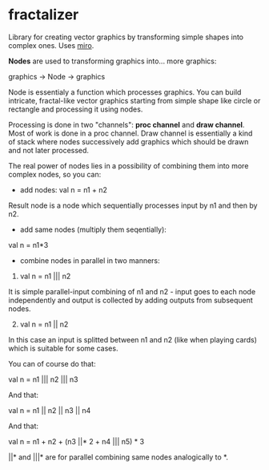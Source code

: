 # fractalizer
Library for creating vector graphics by transforming simple shapes into complex ones.
Uses <a href="https://github.com/skac112/miro">miro</a>.

<strong>Nodes</strong> are used to transforming graphics into... more graphics:

graphics -> Node -> graphics

Node is essentialy a function which processes graphics. You can build intricate, fractal-like vector graphics starting from simple shape like circle or rectangle and processing it using nodes.

Processing is done in two "channels": <strong>proc channel</strong> and <strong>draw channel</strong>. Most of work is done in a proc channel. Draw channel is essentially a kind of stack where nodes successively add graphics which should be drawn and not later processed.

The real power of nodes lies in a possibility of combining them into more complex nodes, so you can:

- add nodes:
val n = n1 + n2

Result node is a node which sequentially processes input by n1 and then by n2.

- add same nodes (multiply them seqentially):

val n = n1*3

- combine nodes in parallel in two manners:

1. val n = n1 ||| n2 

It is simple parallel-input combining of n1 and n2 - input goes to each node independently and output is collected by adding outputs from subsequent nodes.

2. val n = n1 || n2

In this case an input is splitted between n1 and n2 (like when playing cards) which is suitable for some cases.

You can of course do that:

val n = n1 ||| n2 ||| n3

And that:

val n = n1 || n2 || n3 || n4

And that:

val n = n1 + n2 + (n3 ||* 2 + n4 ||| n5) * 3

||* and |||* are for parallel combining same nodes analogically to *.


